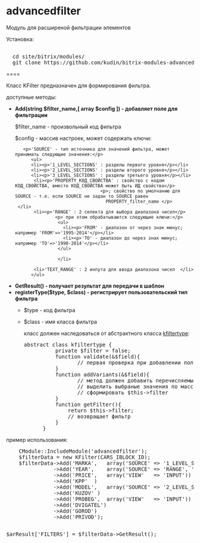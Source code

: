 advancedfilter
====

<p>Модуль для расширеной фильтрации элементов</p>
<p>Установка:</p>
<pre> 
  cd site/bitrix/modules/ 
  git clone https://github.com/kudin/bitrix-modules-advancedfilter.git advancedfilter 
</pre>
 
==== 

<p>Класс KFilter предназначен для формирования фильтра.</p>
<p>доступные методы:</p>
<ul>

  <li><p><b>Add(string $filter_name,[ array $config ]) - добавляет поле для фильтрации</b></p>
    <p>$filter_name - произвольный код фильтра</p>
    <p>$config - массив настроек, может содержать ключи:</p>
     
       <p>'SOURCE' - тип источника для значений фильтра, может принимать следующие значения:</p> 
          <ul>
          <li><p>'1_LEVEL_SECTIONS' : разделы первого уровня</p></li>
          <li><p>'2_LEVEL_SECTIONS' : разделы второго уровня</p></li>
          <li><p>'3_LEVEL_SECTIONS' : разделы третьего уровня</p></li>
           <li><p>'PROPERTY_КОД_СВОЙСТВА' : свойство с кодом КОД_СВОЙСТВА, вместо КОД_СВОЙСТВА может быть ИД свойства</p> 
                                    <p>; свойство по умолчанию для SOURCE - т.е. если SOURCE не задан то SOURCE равен 
                                      PROPERTY_filter_name </p>
     </li>
           <li><p>'RANGE' : 2 селекта для выбора диапазона чисел</p>
                   <p> при этом обрабатываются следующие ключи:</p>
                    <ul>
                      <li><p>'FROM' - диапазон от через знак минус; например 'FROM'=>'1995-2014'</p></li>
                      <li><p>'TO' - диапазон до через знак минус; например 'TO'=>'1990-2014'</p></li>
                    </ul>
                    
                    </li>
                       
           <li>'TEXT_RANGE' : 2 инпута для ввода диапазона чисел  </li>
          </ul>
          
   </li>
   
  <li><b>GetResult() - получает результат для передачи в шаблон</b></li>
<li>
  <b>registerType($type, $class) - регистрирует пользовательский тип фильтра</b>
   <ul>
          <li><p> $type - код фильтра</p></li>
     <li><p>$class - имя класса фильтра</p>
     <p> класс должен наследоваться от абстрактного класса <a href='https://github.com/kudin/advancedfilter/blob/master/classes/kfiltertype.php'>kfiltertype</a>:</p>
      <pre>abstract class kfiltertype { 
          private $filter = false; 
          function validate(&$field){
                 // первая проверка при добавлении поля  
          }     
          function addVariants(&$field){
                 // метод должен добавить перечисляемые варианты в $field['VARIANTS']
                 // выделить выбраные значения по массиву $_REQUEST
                 // сформировать $this->filter
          }    
          function getFilter(){
              return $this->filter;
              // возвращает фильтр 
          }
      }</pre></li></ul>
</li>
</ul>
<p>пример использования:</p>
<pre>
    CModule::IncludeModule('advancedfilter'); 
    $filterData = new KFilter(CARS_IBLOCK_ID);
    $filterData->Add('MARKA',   array('SOURCE' => '1_LEVEL_SECTIONS') )
               ->Add('YEAR',    array('SOURCE' => 'RANGE', 'FROM'=>'1980-2014', 'TO'=>'1990-2014' )  )
               ->Add('PRICE',   array('VIEW'   => 'INPUT'))
               ->Add('KPP'  )
               ->Add('MODEL',   array('SOURCE' => '2_LEVEL_SECTIONS', 'LINKTO' => 'MARKA'))
               ->Add('KUZOV' )
               ->Add('PROBEG',  array('VIEW'   => 'INPUT'))
               ->Add('DVIGATEL')
               ->Add('GOROD')
               ->Add('PRIVOD'); 
              
   $arResult['FILTERS'] = $filterData->GetResult();
</pre>   
  
   
